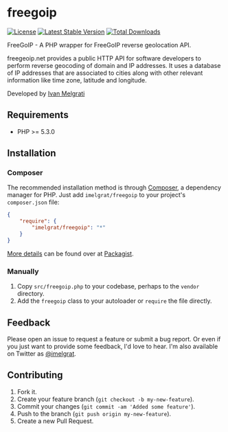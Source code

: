 freegoip
==================

[![License](https://poser.pugx.org/imelgrat/freegoip/license)](https://packagist.org/packages/imelgrat/freegoip)
[![Latest Stable Version](https://poser.pugx.org/imelgrat/freegoip/v/stable)](https://packagist.org/packages/imelgrat/freegoip)
[![Total Downloads](https://poser.pugx.org/imelgrat/freegoip/downloads)](https://packagist.org/packages/imelgrat/freegoip)

FreeGoIP - A PHP wrapper for FreeGoIP reverse geolocation API.

freegeoip.net provides a public HTTP API for software developers to perform reverse geocoding of  domain and IP addresses. 
It uses a database of IP addresses that are associated to cities along with other relevant information like time zone, latitude and longitude. 

Developed by [Ivan Melgrati](https://twitter.com/imelgrat) 

Requirements
------------

*   PHP >= 5.3.0

Installation
------------

### Composer

The recommended installation method is through
[Composer](http://getcomposer.org/), a dependency manager for PHP. Just add
`imelgrat/freegoip` to your project's `composer.json` file:

```json
{
    "require": {
        "imelgrat/freegoip": "*"
    }
}
```

[More details](http://packagist.org/packages/imelgrat/freegoip) can
be found over at [Packagist](http://packagist.org).

### Manually

1.  Copy `src/freegoip.php` to your codebase, perhaps to the `vendor`
    directory.
2.  Add the `freegoip` class to your autoloader or `require` the file
    directly.

Feedback
--------

Please open an issue to request a feature or submit a bug report. Or even if
you just want to provide some feedback, I'd love to hear. I'm also available on
Twitter as [@imelgrat](https://twitter.com/imelgrat).

Contributing
------------

1.  Fork it.
2.  Create your feature branch (`git checkout -b my-new-feature`).
3.  Commit your changes (`git commit -am 'Added some feature'`).
4.  Push to the branch (`git push origin my-new-feature`).
5.  Create a new Pull Request.
